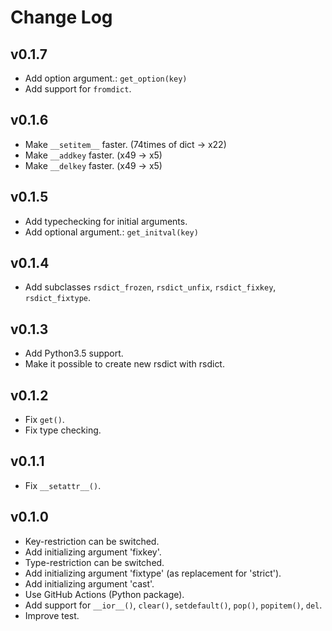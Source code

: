 # Change Log

<!-- TEMPLATE
## v0.0.0

**Implemented enhancements:**
**Fixed bugs:**
**Closed issues:**
**Merged pull requests:**
-->

## v0.1.7

- Add option argument.: `get_option(key)`
- Add support for `fromdict`.

## v0.1.6

- Make `__setitem__` faster. (74times of dict -> x22)
- Make `__addkey` faster. (x49 -> x5)
- Make `__delkey` faster. (x49 -> x5)

## v0.1.5

- Add typechecking for initial arguments.
- Add optional argument.: `get_initval(key)`

## v0.1.4

- Add subclasses `rsdict_frozen`, `rsdict_unfix`, `rsdict_fixkey`, `rsdict_fixtype`.

## v0.1.3

- Add Python3.5 support.
- Make it possible to create new rsdict with rsdict.

## v0.1.2

- Fix `get()`.
- Fix type checking.

## v0.1.1

- Fix `__setattr__()`.

## v0.1.0

- Key-restriction can be switched.
- Add initializing argument 'fixkey'.
- Type-restriction can be switched.
- Add initializing argument 'fixtype' (as replacement for 'strict').
- Add initializing argument 'cast'.
- Use GitHub Actions (Python package).
- Add support for `__ior__()`, `clear()`, `setdefault()`, `pop()`, `popitem()`, `del`.
- Improve test.
